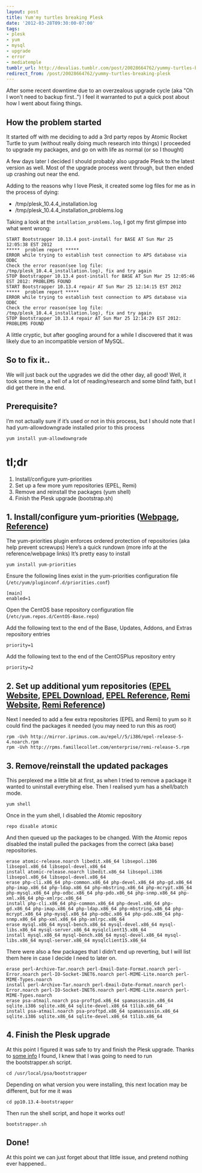 ```yaml
---
layout: post
title: Yum'my turtles breaking Plesk
date: '2012-03-28T09:30:00-07:00'
tags:
- plesk
- yum
- mysql
- upgrade
- error
- mediatemple
tumblr_url: http://devalias.tumblr.com/post/20028664762/yummy-turtles-breaking-plesk
redirect_from: /post/20028664762/yummy-turtles-breaking-plesk
---
```

After some recent downtime due to an overzealous upgrade cycle (aka "Oh I won’t need to backup first..") I feel it warranted to put a quick post about how I went about fixing things.

## How the problem started

It started off with me deciding to add a 3rd party repos by Atomic Rocket Turtle to yum (without really doing much research into things) I proceeded to upgrade my packages, and go on with life as normal (or so I thought)

A few days later I decided I should probably also upgrade Plesk to the latest version as well. Most of the upgrade process went through, but then ended up crashing out near the end.

Adding to the reasons why I love Plesk, it created some log files for me as in the process of dying:

* /tmp/plesk_10.4.4_installation.log
* /tmp/plesk_10.4.4_installation_problems.log

Taking a look at the `intallation_problems.log`, I got my first glimpse into what went wrong:

```
START Bootstrapper 10.13.4 post-install for BASE AT Sun Mar 25 12:05:38 EST 2012
*****  problem report *****
ERROR while trying to establish test connection to APS database via ODBC
Check the error reason(see log file: /tmp/plesk_10.4.4_installation.log), fix and try again
STOP Bootstrapper 10.13.4 post-install for BASE AT Sun Mar 25 12:05:46 EST 2012: PROBLEMS FOUND
START Bootstrapper 10.13.4 repair AT Sun Mar 25 12:14:15 EST 2012
*****  problem report *****
ERROR while trying to establish test connection to APS database via ODBC
Check the error reason(see log file: /tmp/plesk_10.4.4_installation.log), fix and try again
STOP Bootstrapper 10.13.4 repair AT Sun Mar 25 12:14:29 EST 2012: PROBLEMS FOUND
```

A little cryptic, but after googling around for a while I discovered that it was likely due to an incompatible version of MySQL.

## So to fix it..

We will just back out the upgrades we did the other day, all good! Well, it took some time, a hell of a lot of reading/research and some blind faith, but I did get there in the end.

## Prerequisite?

I’m not actually sure if it’s used or not in this process, but I should note that I had yum-allowdowngrade installed prior to this process

`yum install yum-allowdowngrade`

# tl;dr

1. Install/configure yum-priorities
2. Set up a few more yum repositories (EPEL, Remi)
3. Remove and reinstall the packages (yum shell)
4. Finish the Plesk upgrade (bootstrap.sh)

## 1. Install/configure yum-priorities ([Webpage](https://wiki.centos.org/PackageManagement/Yum/Priorities), [Reference](http://dev.antoinesolutions.com/yum-priorities))

The yum-priorities plugin enforces ordered protection of repositories (aka help prevent screwups) Here’s a quick rundown (more info at the reference/webpage links)
It’s pretty easy to install

`yum install yum-priorities`

Ensure the following lines exist in the yum-priorities configuration file (`/etc/yum/pluginconf.d/priorities.conf`)

```
[main]
enabled=1
```

Open the CentOS base repository configuration file (`/etc/yum.repos.d/CentOS-Base.repo`)

Add the following text to the end of the Base, Updates, Addons, and Extras repository entries

```
priority=1
```

Add the following text to the end of the CentOSPlus repository entry

```
priority=2
```

## 2. Set up additional yum repositories ([EPEL Website](https://fedoraproject.org/wiki/EPEL/FAQ#What_is_EPEL.3F), [EPEL Download](http://mirror.sfo12.us.leaseweb.net/epel/), [EPEL Reference](http://dev.antoinesolutions.com/epel-repository), [Remi Website](http://blog.famillecollet.com/pages/Config-en), [Remi Reference](http://dev.antoinesolutions.com/remi-repository))

Next I needed to add a few extra repositories (EPEL and Remi) to yum so it could find the packages it needed (you may need to run this as root)

```
rpm -Uvh http://mirror.iprimus.com.au/epel//5/i386/epel-release-5-4.noarch.rpm
rpm -Uvh http://rpms.famillecollet.com/enterprise/remi-release-5.rpm
```

## 3. Remove/reinstall the updated packages

This perplexed me a little bit at first, as when I tried to remove a package it wanted to uninstall everything else. Then I realised yum has a shell/batch mode.

`yum shell`

Once in the yum shell, I disabled the Atomic repository

`repo disable atomic`

And then queued up the packages to be changed. With the Atomic repos disabled the install pulled the packages from the correct (aka base) repositories.

```
erase atomic-release.noarch libedit.x86_64 libsepol.i386 libsepol.x86_64 libsepol-devel.x86_64
install atomic-release.noarch libedit.x86_64 libsepol.i386 libsepol.x86_64 libsepol-devel.x86_64
erase php-cli.x86_64 php-common.x86_64 php-devel.x86_64 php-gd.x86_64 php-imap.x86_64 php-ldap.x86_64 php-mbstring.x86_64 php-mcrypt.x86_64 php-mysql.x86_64 php-odbc.x86_64 php-pdo.x86_64 php-snmp.x86_64 php-xml.x86_64 php-xmlrpc.x86_64
install php-cli.x86_64 php-common.x86_64 php-devel.x86_64 php-gd.x86_64 php-imap.x86_64 php-ldap.x86_64 php-mbstring.x86_64 php-mcrypt.x86_64 php-mysql.x86_64 php-odbc.x86_64 php-pdo.x86_64 php-snmp.x86_64 php-xml.x86_64 php-xmlrpc.x86_64
erase mysql.x86_64 mysql-bench.x86_64 mysql-devel.x86_64 mysql-libs.x86_64 mysql-server.x86_64 mysqlclient15.x86_64
install mysql.x86_64 mysql-bench.x86_64 mysql-devel.x86_64 mysql-libs.x86_64 mysql-server.x86_64 mysqlclient15.x86_64
```

There were also a few packages that I didn’t end up reverting, but I will list them here in case I decide I need to later on.

```
erase perl-Archive-Tar.noarch perl-Email-Date-Format.noarch perl-Error.noarch perl-IO-Socket-INET6.noarch perl-MIME-Lite.noarch perl-MIME-Types.noarch
install perl-Archive-Tar.noarch perl-Email-Date-Format.noarch perl-Error.noarch perl-IO-Socket-INET6.noarch perl-MIME-Lite.noarch perl-MIME-Types.noarch
erase psa-atmail.noarch psa-proftpd.x86_64 spamassassin.x86_64 sqlite.i386 sqlite.x86_64 sqlite-devel.x86_64 t1lib.x86_64
install psa-atmail.noarch psa-proftpd.x86_64 spamassassin.x86_64 sqlite.i386 sqlite.x86_64 sqlite-devel.x86_64 t1lib.x86_64
```

## 4. Finish the Plesk upgrade

At this point I figured it was safe to try and finish the Plesk upgrade. Thanks to [some info](https://mediatemple.net/community/products/dv/204645040/how-do-i-upgrade-plesk) I found, I knew that I was going to need to run the bootstrapper.sh script. 

`cd /usr/local/psa/bootstrapper`

Depending on what version you were installing, this next location may be different, but for me it was

`cd pp10.13.4-bootstrapper`

Then run the shell script, and hope it works out!

`bootstrapper.sh`

## Done!

At this point we can just forget about that little issue, and pretend nothing ever happened..
